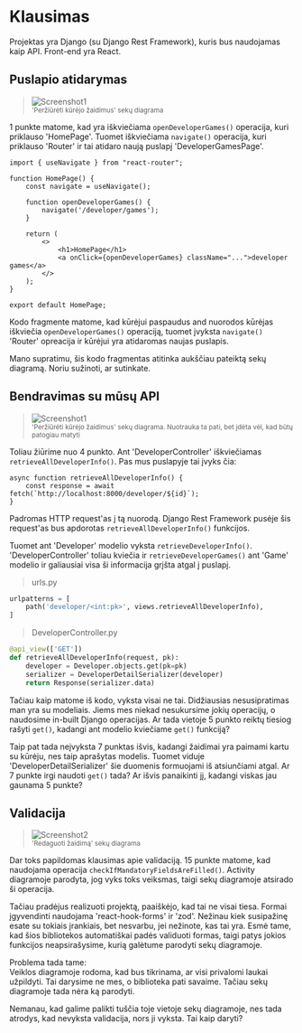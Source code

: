 # Klausimas

Projektas yra Django (su Django Rest Framework), kuris bus naudojamas kaip API. Front-end yra React.

## Puslapio atidarymas
>![Screenshot1](https://github.com/user-attachments/assets/4365e3b5-5d69-425d-b4b8-5d8aacabae67)<br/>
><sub>'Peržiūrėti kūrėjo žaidimus' sekų diagrama</sub>

1 punkte matome, kad yra iškviečiama `openDeveloperGames()` operacija, kuri priklauso 'HomePage'. Tuomet iškviečiama `navigate()` operacija, kuri priklauso 'Router' ir tai atidaro naują puslapį 'DeveloperGamesPage'.

```tsx
import { useNavigate } from "react-router";

function HomePage() {
    const navigate = useNavigate();

    function openDeveloperGames() {
        navigate('/developer/games');
    }

    return (
        <>
            <h1>HomePage</h1>
            <a onClick={openDeveloperGames} className="...">developer games</a>
        </>
    );
}

export default HomePage;
```

Kodo fragmente matome, kad kūrėjui paspaudus and nuorodos kūrėjas iškviečia `openDeveloperGames()` operaciją, tuomet įvyksta `navigate()` 'Router' opreacija ir kūrėjui yra atidaromas naujas puslapis.

Mano supratimu, šis kodo fragmentas atitinka aukščiau pateiktą sekų diagramą. Noriu sužinoti, ar sutinkate.

## Bendravimas su mūsų API
>![Screenshot1](https://github.com/user-attachments/assets/4365e3b5-5d69-425d-b4b8-5d8aacabae67)<br/>
><sub>'Peržiūrėti kūrėjo žaidimus' sekų diagrama. Nuotrauka ta pati, bet įdėta vėl, kad būtų patogiau matyti</sub>

Toliau žiūrime nuo 4 punkto. Ant 'DeveloperController' iškviečiamas `retrieveAllDeveloperInfo()`. Pas mus puslapyje tai įvyks čia:

```tsx
async function retrieveAllDeveloperInfo() {
    const response = await fetch(`http://localhost:8000/developer/${id}`);
}
```

Padromas HTTP request'as į tą nuorodą. Django Rest Framework pusėje šis request'as bus apdorotas `retrieveAllDeveloperInfo()` funkcijos.

Tuomet ant 'Developer' modelio  vyksta `retrieveDeveloperInfo()`. 'DeveloperController' toliau kviečia ir `retrieveDeveloperGames()` ant 'Game' modelio ir galiausiai visa ši informacija grįšta atgal į puslapį.

> urls.py
```py
urlpatterns = [
    path('developer/<int:pk>', views.retrieveAllDeveloperInfo),
]
```

> DeveloperController.py
```py
@api_view(['GET'])
def retrieveAllDeveloperInfo(request, pk):
    developer = Developer.objects.get(pk=pk)
    serializer = DeveloperDetailSerializer(developer)
    return Response(serializer.data)
```

Tačiau kaip matome iš kodo, vyksta visai ne tai. Didžiausias nesusipratimas man yra su modeliais. Jiems mes niekad nesukursime jokių operacijų, o naudosime in-built Django operacijas. Ar tada vietoje 5 punkto reiktų tiesiog rašyti `get()`, kadangi ant modelio kviečiame `get()` funkciją?

Taip pat tada neįvyksta 7 punktas išvis, kadangi žaidimai yra paimami kartu su kūrėju, nes taip aprašytas modelis. Tuomet viduje 'DeveloperDetailSerializer' šie duomenis formuojami iš atsiunčiami atgal. Ar 7 punkte irgi naudoti `get()` tada? Ar išvis panaikinti jį, kadangi viskas jau gaunama 5 punkte?

## Validacija
>![Screenshot2](https://github.com/user-attachments/assets/5a3fec46-81d3-4ee3-89aa-39966b7138a8)<br/>
><sub>'Redaguoti žaidimą' sekų diagrama</sub>

Dar toks papildomas klausimas apie validaciją. 15 punkte matome, kad naudojama operacija `checkIfMandatoryFieldsAreFilled()`. Activity diagramoje parodyta, jog vyks toks veiksmas, taigi sekų diagramoje atsirado ši operacija.

Tačiau pradėjus realizuoti projektą, paaiškėjo, kad tai ne visai tiesa. Formai įgyvendinti naudojama 'react-hook-forms' ir 'zod'. Nežinau kiek susipažinę esate su tokiais įrankiais, bet nesvarbu, jei nežinote, kas tai yra. Esmė tame, kad šios bibliotekos automatiškai padės validuoti formas, taigi patys jokios funkcijos neapsirašysime, kurią galėtume parodyti sekų diagramoje.

Problema tada tame:<br/>
Veiklos diagramoje rodoma, kad bus tikrinama, ar visi privalomi laukai užpildyti. Tai darysime ne mes, o biblioteka pati savaime. Tačiau sekų diagramoje tada nėra ką parodyti.

Nemanau, kad galime palikti tuščia toje vietoje sekų diagramoje, nes tada atrodys, kad nevyksta validacija, nors ji vyksta. Tai kaip daryti?
